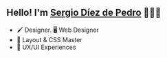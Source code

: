 ## Hello! I'm [Sergio Díez de Pedro](https://sdp-curriculo.netlify.app/) 🧔🏻‍♂️

- 🖌️ Designer. 🖥️ Web Designer
- 📐 Layout & CSS Master
- 📝 UX/UI Experiences

